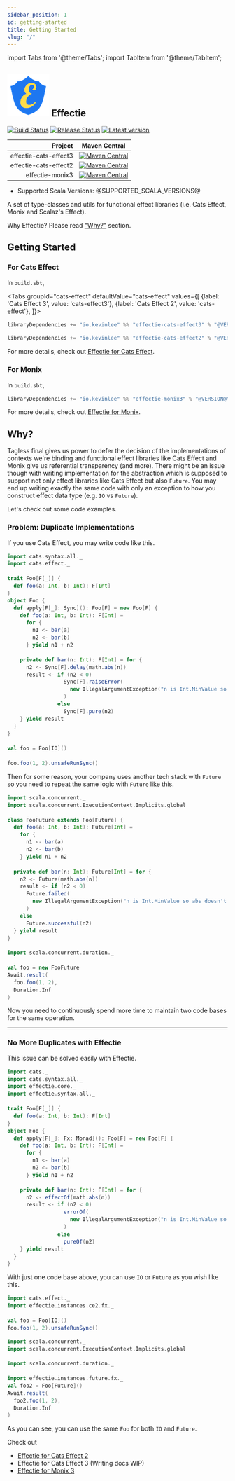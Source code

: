 ```yaml
---
sidebar_position: 1
id: getting-started
title: Getting Started
slug: "/"
---
```


import Tabs from '@theme/Tabs';
import TabItem from '@theme/TabItem';

## ![Effectie Logo](/img/effectie-logo-96x96.png) Effectie

[![Build Status](https://github.com/Kevin-Lee/effectie/workflows/Build-All/badge.svg)](https://github.com/Kevin-Lee/effectie/actions?workflow=Build-All)
[![Release Status](https://github.com/Kevin-Lee/effectie/workflows/Release/badge.svg)](https://github.com/Kevin-Lee/effectie/actions?workflow=Release)
[![Latest version](https://index.scala-lang.org/kevin-lee/effectie/latest.svg)](https://index.scala-lang.org/kevin-lee/effectie)


|               Project | Maven Central                                                                                                                                                                                   |
|----------------------:|-------------------------------------------------------------------------------------------------------------------------------------------------------------------------------------------------|
| effectie-cats-effect3 | [![Maven Central](https://maven-badges.herokuapp.com/maven-central/io.kevinlee/effectie-cats-effect3_2.13/badge.svg)](https://search.maven.org/artifact/io.kevinlee/effectie-cats-effect3_2.13) |
| effectie-cats-effect2 | [![Maven Central](https://maven-badges.herokuapp.com/maven-central/io.kevinlee/effectie-cats-effect2_2.13/badge.svg)](https://search.maven.org/artifact/io.kevinlee/effectie-cats-effect2_2.13) |
|       effectie-monix3 | [![Maven Central](https://maven-badges.herokuapp.com/maven-central/io.kevinlee/effectie-monix3_2.13/badge.svg)](https://search.maven.org/artifact/io.kevinlee/effectie-monix3_2.13)             |

* Supported Scala Versions: @SUPPORTED_SCALA_VERSIONS@

A set of type-classes and utils for functional effect libraries (i.e.  Cats Effect, Monix and Scalaz's Effect).

Why Effectie? Please read ["Why?"](#why) section.

## Getting Started
### For Cats Effect

In `build.sbt`,

<Tabs
groupId="cats-effect"
defaultValue="cats-effect"
values={[
{label: 'Cats Effect 3', value: 'cats-effect3'},
{label: 'Cats Effect 2', value: 'cats-effect'},
]}>
<TabItem value="cats-effect3">

```scala
libraryDependencies += "io.kevinlee" %% "effectie-cats-effect3" % "@VERSION@"
```

  </TabItem>

  <TabItem value="cats-effect">

```scala
libraryDependencies += "io.kevinlee" %% "effectie-cats-effect2" % "@VERSION@"
```

  </TabItem>
</Tabs>

For more details, check out [Effectie for Cats Effect](cats-effect2/cats-effect2.md).


### For Monix

In `build.sbt`,

```scala
libraryDependencies += "io.kevinlee" %% "effectie-monix3" % "@VERSION@"
```

For more details, check out [Effectie for Monix](monix3/monix3.md).



## Why?
Tagless final gives us power to defer the decision of the implementations of contexts we're binding and functional effect libraries like Cats Effect and Monix give us referential transparency (and more). There might be an issue though with writing implementation for the abstraction which is supposed to support not only effect libraries like Cats Effect but also `Future`. You may end up writing exactly the same code with only an exception to how you construct effect data type (e.g. `IO` vs `Future`). 

Let's check out some code examples.

### Problem: Duplicate Implementations
If you use Cats Effect, you may write code like this.
```scala mdoc:reset-object:height=1
import cats.syntax.all._
import cats.effect._

trait Foo[F[_]] {
  def foo(a: Int, b: Int): F[Int]
}
object Foo {
  def apply[F[_]: Sync](): Foo[F] = new Foo[F] {
    def foo(a: Int, b: Int): F[Int] =
      for {
        n1 <- bar(a)
        n2 <- bar(b)
      } yield n1 + n2

    private def bar(n: Int): F[Int] = for {
      n2 <- Sync[F].delay(math.abs(n))
      result <- if (n2 < 0)
                  Sync[F].raiseError(
                    new IllegalArgumentException("n is Int.MinValue so abs doesn't work for it.")
                  )
                else
                  Sync[F].pure(n2)
    } yield result
  }
}

val foo = Foo[IO]()

foo.foo(1, 2).unsafeRunSync()
```

Then for some reason, your company uses another tech stack with `Future` so you need to repeat the same logic with `Future` like this.
```scala mdoc:nest:height=1
import scala.concurrent._
import scala.concurrent.ExecutionContext.Implicits.global

class FooFuture extends Foo[Future] {
  def foo(a: Int, b: Int): Future[Int] =
    for {
      n1 <- bar(a)
      n2 <- bar(b)
    } yield n1 + n2

  private def bar(n: Int): Future[Int] = for {
    n2 <- Future(math.abs(n))
    result <- if (n2 < 0)
      Future.failed(
        new IllegalArgumentException("n is Int.MinValue so abs doesn't work for it.")
      )
    else
      Future.successful(n2)
  } yield result
}

import scala.concurrent.duration._

val foo = new FooFuture
Await.result(
  foo.foo(1, 2),
  Duration.Inf
)
```
Now you need to continuously spend more time to maintain two code bases for the same operation.

***

### No More Duplicates with Effectie

This issue can be solved easily with Effectie.
```scala mdoc:reset-object:height=1
import cats._
import cats.syntax.all._
import effectie.core._
import effectie.syntax.all._

trait Foo[F[_]] {
  def foo(a: Int, b: Int): F[Int]
}
object Foo {
  def apply[F[_]: Fx: Monad](): Foo[F] = new Foo[F] {
    def foo(a: Int, b: Int): F[Int] =
      for {
        n1 <- bar(a)
        n2 <- bar(b)
      } yield n1 + n2

    private def bar(n: Int): F[Int] = for {
      n2 <- effectOf(math.abs(n))
      result <- if (n2 < 0)
                  errorOf(
                    new IllegalArgumentException("n is Int.MinValue so abs doesn't work for it.")
                  )
                else
                  pureOf(n2)
    } yield result
  }
}
```
With just one code base above, you can use `IO` or `Future` as you wish like this.
```scala mdoc:nest:height=1
import cats.effect._
import effectie.instances.ce2.fx._

val foo = Foo[IO]()
foo.foo(1, 2).unsafeRunSync()
```
```scala mdoc:nest:height=1
import scala.concurrent._
import scala.concurrent.ExecutionContext.Implicits.global

import scala.concurrent.duration._

import effectie.instances.future.fx._
val foo2 = Foo[Future]()
Await.result(
  foo2.foo(1, 2),
  Duration.Inf
)
```
As you can see, you can use the same `Foo` for both `IO` and `Future`.


Check out
* [Effectie for Cats Effect 2](cats-effect2/cats-effect2.md)
* Effectie for Cats Effect 3 (Writing docs WIP)
* [Effectie for Monix 3](monix3/monix3.md)
